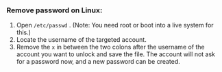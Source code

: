 ### Remove password on Linux:
1. Open `/etc/passwd` . (Note: You need root or boot into a live system for this.)
2. Locate the username of the targeted account.
3. Remove the `x` in between the two colons after the username of the account you want to unlock and save the file. The account will not ask for a password now, and a new password can be created.
